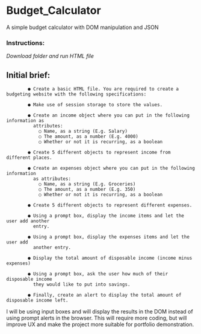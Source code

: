# Budget_Calculator
A simple budget calculator with DOM manipulation and JSON

### Instructions:
_Download folder and run HTML file_

## Initial brief:
            ● Create a basic HTML file. You are required to create a budgeting website with the following specifications:

            ● Make use of session storage to store the values.

            ● Create an income object where you can put in the following information as
              attributes:
                ○ Name, as a string (E.g. Salary)
                ○ The amount, as a number (E.g. 4000)
                ○ Whether or not it is recurring, as a boolean

            ● Create 5 different objects to represent income from different places.

            ● Create an expenses object where you can put in the following information
              as attributes:
                ○ Name, as a string (E.g. Groceries)
                ○ The amount, as a number (E.g. 350)
                ○ Whether or not it is recurring, as a boolean

            ● Create 5 different objects to represent different expenses.

            ● Using a prompt box, display the income items and let the user add another
              entry.

            ● Using a prompt box, display the expenses items and let the user add
              another entry.

            ● Display the total amount of disposable income (income minus expenses)

            ● Using a prompt box, ask the user how much of their disposable income
              they would like to put into savings.

            ● Finally, create an alert to display the total amount of disposable income left.
            
            
I will be using input boxes and will display the results in the DOM instead of using prompt alerts in the browser.
This will require more coding, but will improve UX and make the project more suitable for portfolio demonstration.


